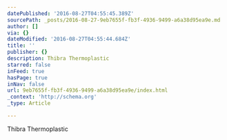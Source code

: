 ```yaml
---
datePublished: '2016-08-27T04:55:45.389Z'
sourcePath: _posts/2016-08-27-9eb7655f-fb3f-4936-9499-a6a38d95ea9e.md
author: []
via: {}
dateModified: '2016-08-27T04:55:44.684Z'
title: ''
publisher: {}
description: Thibra Thermoplastic
starred: false
inFeed: true
hasPage: true
inNav: false
url: 9eb7655f-fb3f-4936-9499-a6a38d95ea9e/index.html
_context: 'http://schema.org'
_type: Article

---
```

Thibra Thermoplastic